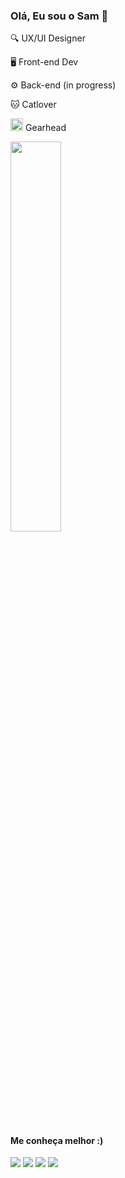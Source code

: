 ### Olá, Eu sou o Sam 👋

🔍 UX/UI Designer

🖥️ Front-end Dev

⚙️ Back-end (in progress)

🐱 Catlover

 <img src="https://i.ibb.co/YNQMx54/piston-1.png" width="20" height="20"> Gearhead



<div>

<!-- <img  width="48%" src="https://github-readme-stats.vercel.app/api?username=sam-pace&theme=midnight-purple&show_icons=true)(https://github.com/anuraghazra/github-readme-stats"> -->

<img  width="40%" src="https://github-readme-stats.vercel.app/api/top-langs/?username=sam-pace&layout=compact&theme=midnight-purple&)(https://github.com/anuraghazra/github-readme-stats">


 ##
 
<h4>Me conheça melhor :)</h4>
<a href="https://www.linkedin.com/in/samuel-pace-dsgn/" target="_blank"><img src="https://img.shields.io/badge/LinkedIn-0077B5?style=for-the-badge&logo=linkedin&logoColor=white"></a>
<a href="https://www.behance.net/sampacce" target="_blank"><img src="https://img.shields.io/badge/-Behance-blue?style=for-the-badge&logo=behance&logoColor=white"></a>
<a href="https://medium.com/@samuelpace" target="_blank"><img src="https://img.shields.io/badge/Medium-12100E?style=for-the-badge&logo=medium&logoColor=white"></a>
<a href="https://www.instagram.com/sam.pacce/" target="_blank"><img src="https://img.shields.io/badge/Instagram-E4405F?style=for-the-badge&logo=instagram&logoColor=white"></a>
</div>


 ##

<!-- ![snake gif](https://github.com/sam-pace/sam-pace/blob/output/github-contribution-grid-snake.svg) -->


